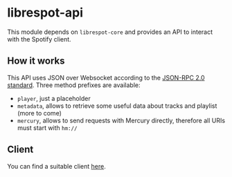 # librespot-api
This module depends on `librespot-core` and provides an API to interact with the Spotify client.

## How it works
This API uses JSON over Websocket according to the [JSON-RPC 2.0 standard](https://www.jsonrpc.org/specification). Three method prefixes are available:
- `player`, just a placeholder
- `metadata`, allows to retrieve some useful data about tracks and playlist (more to come)
- `mercury`, allows to send requests with Mercury directly, therefore all URIs must start with `hm://`

## Client
You can find a suitable client [here](https://github.com/librespot-org/librespot-java/tree/master/api-client). 
